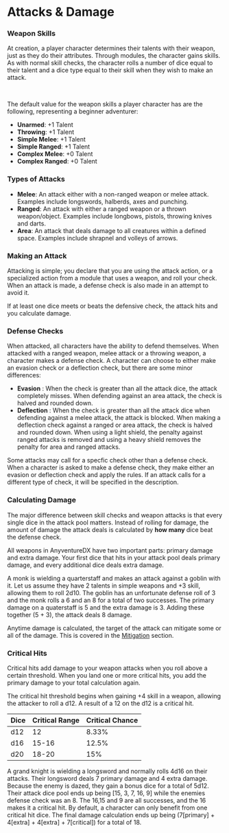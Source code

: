 # Attacks & Damage


<div class="triangle-line"></div>


### Weapon Skills
At creation, a player character determines their talents with their weapon, just as they do their attributes. Through modules, the character gains skills.
As with normal skill checks, the character rolls a number of dice equal to their talent and a dice type equal to their skill when they wish to make an attack.

<br>

The default value for the weapon skills a player character has are the following, representing a beginner adventurer:

- **Unarmed**: +1 Talent
- **Throwing**: +1 Talent 
- **Simple Melee**: +1 Talent
- **Simple Ranged**: +1 Talent
- **Complex Melee**: +0 Talent 
- **Complex Ranged**: +0 Talent


### Types of Attacks

- **Melee**: An attack either with a non-ranged weapon or melee attack. Examples include longswords, halberds, axes and punching.
- **Ranged**: An attack with either a ranged weapon or a thrown weapon/object. Examples include longbows, pistols, throwing knives and darts.
- **Area**: An attack that deals damage to all creatures within a defined space. Examples include shrapnel and volleys of arrows.

### Making an Attack

Attacking is simple; you declare that you are using the attack action, or a specialized action from a module that uses a weapon, and roll your check.
When an attack is made, a defense check is also made in an attempt to avoid it.

If at least one dice meets or beats the defensive check, the attack hits and you calculate damage.

### Defense Checks
When attacked, all characters have the ability to defend themselves. When attacked with a ranged weapon, melee attack or a throwing weapon, a character makes a defense check. A character can choose to either make an evasion check or a deflection check, but there are some minor differences:
- **Evasion** :  When the check is greater than all the attack dice, the attack completely misses. When defending against an area attack, the check is halved and rounded down.
- **Deflection** :  When the check is greater than all the attack dice when defending against a melee attack, the attack is blocked. When making a deflection check against a ranged or area attack, the check is halved and rounded down. When using a light shield, the penalty against ranged attacks is removed and using a heavy shield removes the penalty for area and ranged attacks.

<div class="note-box">
Some attacks may call for a specfic check other than a defense check. When a character is asked to make a defense check, they make either an evasion or deflection check and apply the rules. If an attack calls for a different type of check, it will be specified in the description.
</div>

### Calculating Damage

The major difference between skill checks and weapon attacks is that every single dice in the attack pool matters. Instead of rolling for damage, the amount of damage the attack deals is calculated by <b>how many</b> dice beat the defense check.

All weapons in AnyventureDX have two important parts: primary damage and extra damage. Your first dice that hits in your attack pool deals primary damage, and every additional dice deals extra damage.

<div class="example-box">
A monk is wielding a quarterstaff and makes an attack against a goblin with it. Let us assume they have 2 talents in simple weapons and +3 skill, allowing them to roll 2d10.
The goblin has an unfortunate defense roll of 3 and the monk rolls a 6 and an 8 for a total of two successes. The primary damage on a quaterstaff is 5 and the extra damage is 3.
 Adding these together (5 + 3), the attack deals 8 damage.  
</div>

Anytime damage is calculated, the target of the attack can mitigate some or all of the damage. This is covered in the [Mitigation](/wiki/damage-mitigation) section.


### Critical Hits
Critical hits add damage to your weapon attacks when you roll above a certain threshold. When you land one or more critical hits, you add the primary damage to your total calculation again. 

The critical hit threshold begins when gaining +4 skill in a weapon, allowing the attacker to roll a d12. A result of a 12 on the d12 is a critical hit. 

  | Dice | Critical Range | Critical Chance |
  |------|----------------|-----------------|
  | d12  | 12             | 8.33%           |
  | d16  | 15-16          | 12.5%           |
  | d20  | 18-20       | 15%             |


<div class="example-box">
A grand knight is wielding a longsword and normally rolls 4d16 on their attacks. Their longsword deals 7 primary damage and 4 extra damage. Because the enemy is dazed, they gain a bonus dice for a total of 5d12. Their attack dice pool ends up being [15, 3, 7, 16, 9] while the enemies defense check was an 8.
The 16,15 and 9 are all successes, and the 16 makes it a critical hit. By default, a character can only benefit from one critical hit dice. The final damage calculation ends up being (7[primary] + 4[extra] + 4[extra] + 7[critical]) for a total of 18.
</div>
